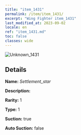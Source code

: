 ```yaml
---
title: "item_1431"
permalink: /item/item_1431/
excerpt: "Wing Fighter item_1431"
last_modified_at: 2023-09-02
locale: en
ref: "item_1431.md"
toc: false
classes: wide
---
```



 ![Unknown_1431](/images/item/Settlement_star_p.png)



## Details

 **Name:** *Settlement_star* 

 **Description:** 

 **Rarity:** 1 

 **Type:** 1 

 **Suction:** true 

 **Auto Suction:** false 


